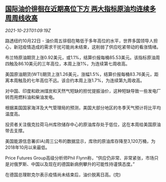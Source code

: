 <!--1634952661000-->
[国际油价徘徊在近期高位下方 两大指标原油均连续多周周线收高](https://cn.reuters.com/article/global-oil-drv-1022-idCNKBS2HD00S)
------

<div><i>2021-10-23T01:09:19Z</i></div><p>路透纽约10月22日 - 油价周五徘徊在略低于多年高位的水平，世界多国领导人担心，新冠疫情造成的需求干扰可能尚未结束，这削弱了供应吃紧带动的看涨情绪。</p><p>布兰特原油期货上涨0.92美元，或1.1%，结算价报每桶85.53美元。该指标原油周四触及86.10美元的三年高位，本周上涨1%，为连续第七周收高。</p><p>美国原油期货(WTI)期货上涨1.26美元，涨幅1.5%，结算价报每桶83.76美元，距离本周触及的七年高位不远。该合约本周上涨1.7%，为连续第九周收高。</p><p>对中国、印度和欧洲煤炭和天然气短缺的担忧提振油价，这种短缺导致一些发电厂转而用燃料油和柴油发电。</p><p>根据美国国家海洋及大气管理局的预测，美国大部分地区的冬季天气预计将比平均温度高。</p><p>投资者关注俄克拉荷马州库欣储存中心的原油库存处于低位，这在本周给美国原油带去支撑。</p><p>美国能源信息署(EIA)周三公布的数据显示，库欣的原油库存降至3,120万桶，为2018年10月以来最低。</p><p>Price Futures Group高级分析师Phil Flynn称，“供应仍非常、非常紧张，市场只是对俄罗斯、中国以及现在的德国新病例攀升的可能性持谨慎态度。”</p><p>在德国总理默克尔表示疫情尚未结束后，油价脱离日高。(完)</p>
